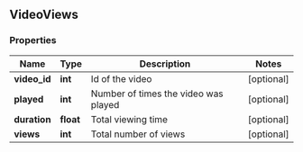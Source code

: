 ## VideoViews

### Properties
Name | Type | Description | Notes
------------ | ------------- | ------------- | -------------
**video_id** | **int** | Id of the video | [optional] 
**played** | **int** | Number of times the video was played | [optional] 
**duration** | **float** | Total viewing time | [optional] 
**views** | **int** | Total number of views | [optional] 


